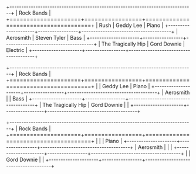 +------------------------------------------------------------------------------+
| Rock Bands                                                                   |
+=====================+=================+======================================+
| Rush                | Geddy Lee       | Piano                                |
+---------------------+-----------------+--------------------------------------+
| Aerosmith           | Steven Tyler    | Bass                                 |
+---------------------+-----------------+--------------------------------------+
| The Tragically Hip  | Gord Downie     | Electric                             |
+---------------------+-----------------+--------------------------------------+

+------------------------------------------------------------------------------+
| Rock Bands                                                                   |
+=====================+=================+======================================+
|                     | Geddy Lee       | Piano                                |
+---------------------+-----------------+--------------------------------------+
| Aerosmith           |                 | Bass                                 |
+---------------------+-----------------+--------------------------------------+
| The Tragically Hip  | Gord Downie     |                                      |
+---------------------+-----------------+--------------------------------------+

+------------------------------------------------------------------------------+
| Rock Bands                                                                   |
+=====================+=================+======================================+
|                     |                 | Piano                                |
+---------------------+-----------------+--------------------------------------+
| Aerosmith           |                 |                                      |
+---------------------+-----------------+--------------------------------------+
|                     | Gord Downie     |                                      |
+---------------------+-----------------+--------------------------------------+
